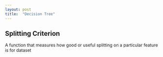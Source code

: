 ```yaml
---
layout: post
title:  "Decision Tree"
---
```


## Splitting Criterion 
A function that measures how good or useful splitting on a particular feature is for dataset  